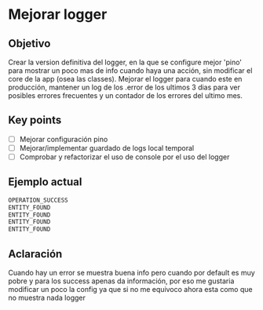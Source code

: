 # Mejorar logger
## Objetivo
Crear la version definitiva del logger, en la que se configure mejor 'pino' para mostrar un poco mas de info cuando haya una acción, sin modificar el core de la app (osea las classes). Mejorar el logger para cuando este en producción, mantener un log de los .error de los ultimos 3 dias para ver posibles errores frecuentes y un contador de los errores del ultimo mes.

## Key points
- [ ] Mejorar configuración pino
- [ ] Mejorar/implementar guardado de logs local temporal
- [ ] Comprobar y refactorizar el uso de console por el uso del logger

## Ejemplo actual

```bash
OPERATION_SUCCESS
ENTITY_FOUND
ENTITY_FOUND
ENTITY_FOUND
ENTITY_FOUND
```

## Aclaración
Cuando hay un error se muestra buena info pero cuando por default es muy pobre y para los success apenas da información, por eso me gustaria modificar un poco la config ya que si no me equivoco ahora esta como que no muestra nada logger